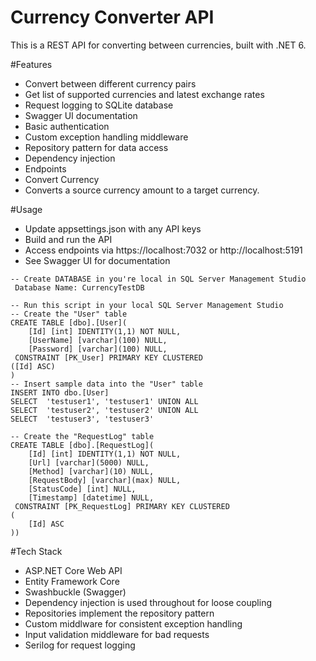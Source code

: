 # Currency Converter API
  This is a REST API for converting between currencies, built with .NET 6.

#Features
-  Convert between different currency pairs
-  Get list of supported currencies and latest exchange rates
-  Request logging to SQLite database
-  Swagger UI documentation
-  Basic authentication
-  Custom exception handling middleware
-  Repository pattern for data access
-  Dependency injection
-  Endpoints
-  Convert Currency
-  Converts a source currency amount to a target currency.

#Usage
- Update appsettings.json with any API keys
- Build and run the API
- Access endpoints via https://localhost:7032 or http://localhost:5191
- See Swagger UI for documentation

```
-- Create DATABASE in you're local in SQL Server Management Studio
 Database Name: CurrencyTestDB

-- Run this script in your local SQL Server Management Studio
-- Create the "User" table
CREATE TABLE [dbo].[User](
	[Id] [int] IDENTITY(1,1) NOT NULL,
	[UserName] [varchar](100) NULL,
	[Password] [varchar](100) NULL,
 CONSTRAINT [PK_User] PRIMARY KEY CLUSTERED 
([Id] ASC)
)
-- Insert sample data into the "User" table
INSERT INTO dbo.[User]
SELECT  'testuser1', 'testuser1' UNION ALL
SELECT  'testuser2', 'testuser2' UNION ALL
SELECT  'testuser3', 'testuser3'

-- Create the "RequestLog" table
CREATE TABLE [dbo].[RequestLog](
	[Id] [int] IDENTITY(1,1) NOT NULL,
	[Url] [varchar](5000) NULL,
	[Method] [varchar](10) NULL,
	[RequestBody] [varchar](max) NULL,
	[StatusCode] [int] NULL,
	[Timestamp] [datetime] NULL,
 CONSTRAINT [PK_RequestLog] PRIMARY KEY CLUSTERED 
(
	[Id] ASC
)) 

```


#Tech Stack
- ASP.NET Core Web API
- Entity Framework Core
- Swashbuckle (Swagger)
- Dependency injection is used throughout for loose coupling
- Repositories implement the repository pattern
- Custom middlware for consistent exception handling
- Input validation middleware for bad requests
- Serilog for request logging
